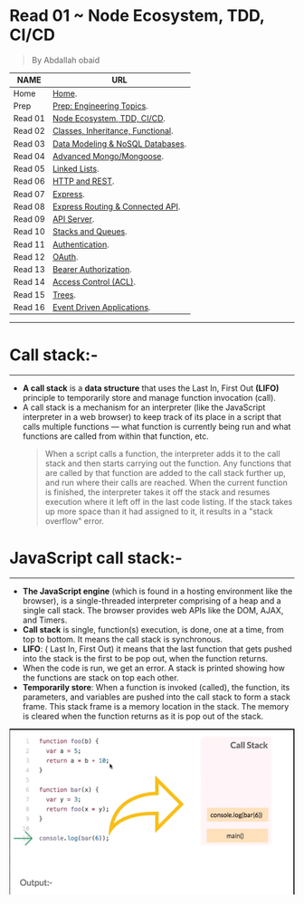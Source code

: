 # Read 01 ~ Node Ecosystem, TDD, CI/CD
> By Abdallah obaid

**NAME**     | **URL**
------------ | -------------
Home         | [Home](https://abdallah-401-advanced-javascript.github.io/).
 Prep        | [Prep: Engineering Topics](https://abdallah-401-advanced-javascript.github.io/Prep).
 Read 01     | [Node Ecosystem, TDD, CI/CD](https://abdallah-401-advanced-javascript.github.io/class-01).
 Read 02     | [Classes, Inheritance, Functional](https://abdallah-401-advanced-javascript.github.io/class-02).
 Read 03     | [Data Modeling & NoSQL Databases](https://abdallah-401-advanced-javascript.github.io/class-03).
 Read 04     | [Advanced Mongo/Mongoose](https://abdallah-401-advanced-javascript.github.io/class-04).
 Read 05     | [Linked Lists](https://abdallah-401-advanced-javascript.github.io/class-05).
 Read 06     | [HTTP and REST](https://abdallah-401-advanced-javascript.github.io/class-06).
 Read 07     | [Express](https://abdallah-401-advanced-javascript.github.io/class-07).
 Read 08     | [Express Routing & Connected API](https://abdallah-401-advanced-javascript.github.io/class-08).
 Read 09     | [API Server](https://abdallah-401-advanced-javascript.github.io/class-09).
 Read 10     | [Stacks and Queues](https://abdallah-401-advanced-javascript.github.io/class-10).
 Read 11     | [Authentication](https://abdallah-401-advanced-javascript.github.io/class-11).
 Read 12     | [OAuth](https://abdallah-401-advanced-javascript.github.io/class-12).
 Read 13     | [Bearer Authorization](https://abdallah-401-advanced-javascript.github.io/class-13).
 Read 14     | [Access Control (ACL)](https://abdallah-401-advanced-javascript.github.io/class-14).
 Read 15     | [Trees](https://abdallah-401-advanced-javascript.github.io/class-15).
 Read 16     | [Event Driven Applications](https://abdallah-401-advanced-javascript.github.io/class-16).

 
----------------------------------
# Call stack:-
----------------------------------
 * **A call stack** is a **data structure** that uses the Last In, First Out **(LIFO)** principle to temporarily store and manage function invocation (call).
 * A call stack is a mechanism for an interpreter (like the JavaScript interpreter in a web browser) to keep track of its place in a script that calls multiple functions — what function is currently being run and what functions are called from within that function, etc.
   > When a script calls a function, the interpreter adds it to the call stack and then starts carrying out the function.
   > Any functions that are called by that function are added to the call stack further up, and run where their calls are reached.
   > When the current function is finished, the interpreter takes it off the stack and resumes execution where it left off in the last code listing.
   > If the stack takes up more space than it had assigned to it, it results in a "stack overflow" error.
 
 # JavaScript call stack:-
 ----------------------------------
 * **The JavaScript engine** (which is found in a hosting environment like the browser), is a single-threaded interpreter comprising of a heap and a single call stack. The browser provides web APIs like the DOM, AJAX, and Timers.
 * **Call stack** is single, function(s) execution, is done, one at a time, from top to bottom. It means the call stack is synchronous.
 * **LIFO**: ( Last In, First Out) it means that the last function that gets pushed into the stack is the first to be pop out, when the function returns.
 * When the code is run, we get an error. A stack is printed showing how the functions are stack on top each other.
 * **Temporarily store**: When a function is invoked (called), the function, its parameters, and variables are pushed into the call stack to form a stack frame. This stack frame is a memory location in the stack. The memory is cleared when the function returns as it is pop out of the stack.


 ![Call stack](./Img/Callstack.gif)